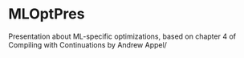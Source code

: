 # MLOptPres
Presentation about ML-specific optimizations, based on chapter 4 of Compiling with Continuations by Andrew Appel/
